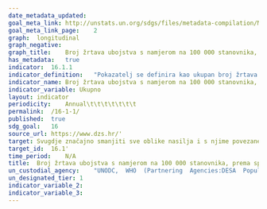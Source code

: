 ```yaml
---	
date_metadata_updated:	
goal_meta_link:	http://unstats.un.org/sdgs/files/metadata-compilation/Metadata-Goal-16.pdf'
goal_meta_link_page:	2
graph:	longitudinal
graph_negative:	
graph_title:	Broj žrtava ubojstva s namjerom na 100 000 stanovnika, prema spolu i starosti
has_metadata:	true
indicator:	16.1.1
indicator_definition:	"Pokazatelj se definira kao ukupan broj žrtava namjernog ubojstva podijeljen s ukupnim brojem stanovnika, izražen na 100 000 stanovnika. Izvor: UNODC"
indicator_name:	Broj žrtava ubojstva s namjerom na 100 000 stanovnika, prema spolu i starosti
indicator_variable:	Ukupno
layout:	indicator
periodicity:	Annual\t\t\t\t\t\t\t
permalink:	/16-1-1/
published:	true
sdg_goal:	16
source_url:	https://www.dzs.hr/'
target:	Svugdje značajno smanjiti sve oblike nasilja i s njime povezane stope smrtnosti
target_id:	16.1'
time_period:	N/A
title:	Broj žrtava ubojstva s namjerom na 100 000 stanovnika, prema spolu i starosti
un_custodial_agency:	"UNODC,  WHO  (Partnering  Agencies:DESA  Population  Division)"
un_designated_tier:	1
indicator_variable_2:	
indicator_variable_3:	
---	
```

